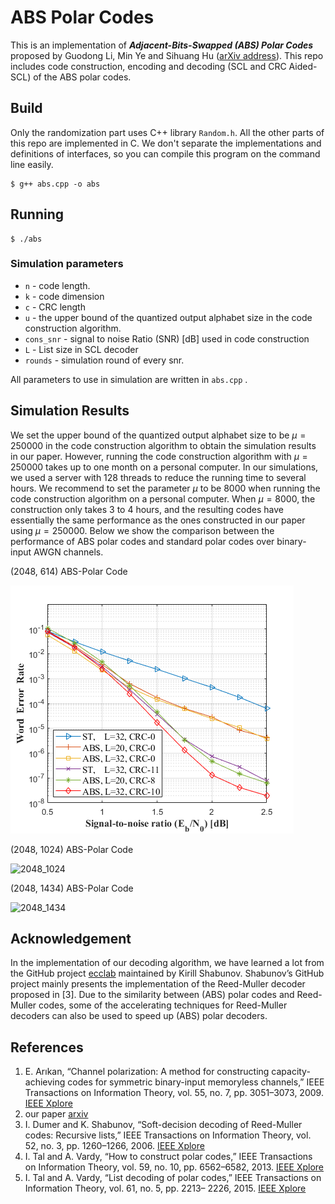 # ABS Polar Codes
This is an implementation of ***Adjacent-Bits-Swapped (ABS) Polar Codes*** proposed by Guodong Li, Min Ye and Sihuang Hu ([arXiv address]()). This repo includes code construction, encoding and decoding (SCL and CRC Aided-SCL) of the ABS polar codes.

## Build

Only the randomization part uses C++ library `Random.h`.  All the other parts of this repo are implemented in C. We don't separate the implementations and definitions of  interfaces, so you can compile this program on the command line easily.

```
$ g++ abs.cpp -o abs
```

## Running

```
$ ./abs
```

### Simulation parameters

+ `n` - code length.
+ `k` - code dimension
+ `c` - CRC length
+ `u` - the upper bound of the quantized output alphabet size in the code construction algorithm.
+ `cons_snr` - signal to noise Ratio (SNR) [dB] used in code construction
+ `L` - List size in SCL decoder
+ `rounds` - simulation round of every snr.

All parameters  to use in simulation are written in `abs.cpp` .

## Simulation Results


We set the upper bound of the quantized output alphabet size to be $\mu=250000$ in the code construction algorithm to obtain the simulation results in our paper. However, running the code construction algorithm with $\mu=250000$ takes up to one month on a personal computer. In our simulations, we used a server with 128 threads to reduce the running time to several hours. We recommend to set the parameter $\mu$ to be 8000 when running the code construction algorithm on a personal computer. When $\mu=8000$, the construction only takes 3 to 4 hours, and the resulting codes have essentially the same performance as the ones constructed in our paper using $\mu=250000$. Below we show the comparison between the performance of ABS polar codes and standard polar codes over binary-input AWGN channels. 

(2048, 614) ABS-Polar Code

![2048_614](/fig/2048_614.png?raw=true "Performance comparison between standard polar codes and ABS polar codes")

(2048, 1024) ABS-Polar Code

![2048_1024](C:\Users\PlumJ\Desktop\Task\ABS-Polar\fig\2048_1024.png)

(2048, 1434) ABS-Polar Code

![2048_1434](C:\Users\PlumJ\Desktop\Task\ABS-Polar\fig\2048_1434.png)

## Acknowledgement

In the implementation of our decoding algorithm, we have learned a lot from the GitHub project [ecclab](https://github.com/kshabunov/ecclab)  maintained by Kirill Shabunov. Shabunov’s GitHub project mainly presents the implementation of the Reed-Muller decoder proposed in [3]. Due to the similarity between (ABS) polar codes and Reed-Muller codes, some of the accelerating techniques for Reed-Muller decoders can also be used to speed up (ABS) polar decoders.

## References

1. E. Arıkan, “Channel polarization: A method for constructing capacity-achieving codes for symmetric binary-input memoryless channels,” IEEE Transactions on Information Theory, vol. 55, no. 7, pp. 3051–3073, 2009. [IEEE Xplore](https://ieeexplore.ieee.org/document/5075875)
2. our paper [arxiv]()
3. I. Dumer and K. Shabunov, “Soft-decision decoding of Reed-Muller codes: Recursive lists,” IEEE Transactions on Information Theory, vol. 52, no. 3, pp. 1260–1266, 2006. [IEEE Xplore](https://ieeexplore.ieee.org/document/1603792)
4. I. Tal and A. Vardy, “How to construct polar codes,” IEEE Transactions on Information Theory, vol. 59, no. 10, pp. 6562–6582, 2013. [IEEE Xplore](https://ieeexplore.ieee.org/document/6557004)
5. I. Tal and A. Vardy, “List decoding of polar codes,” IEEE Transactions on Information Theory, vol. 61, no. 5, pp. 2213– 2226, 2015. [IEEE Xplore](https://ieeexplore.ieee.org/document/7055304)
